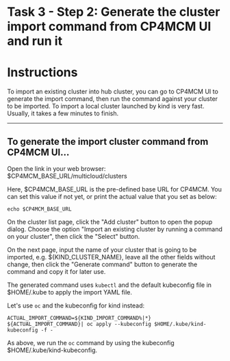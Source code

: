 # Task 3 - Step 2: Generate the cluster import command from CP4MCM UI and run it

Instructions
============

To import an existing cluster into hub cluster, you can go to CP4MCM UI to generate the import command, then
run the command against your cluster to be imported. To import a local cluster launched by kind is very fast.
Usually, it takes a few minutes to finish.

---

## To generate the import cluster command from CP4MCM UI...

Open the link in your web browser: $CP4MCM_BASE_URL/multicloud/clusters

Here, $CP4MCM_BASE_URL is the pre-defined base URL for CP4MCM. You can set this value if not yet, or print the actual value that you set as below:

```shell
echo $CP4MCM_BASE_URL
```

On the cluster list page, click the "Add cluster" button to open the popup dialog. Choose the option "Import an existing cluster by running a command on your cluster", then click the "Select" button.

On the next page, input the name of your cluster that is going to be imported, e.g. ${KIND_CLUSTER_NAME}, leave all the other fields without change, then click the "Generate command" button to generate the command and copy it for later use.

<!--
var::set-required "Paste the import command here" "KIND_IMPORT_COMMAND"
var::save "KIND_IMPORT_COMMAND"
-->

The generated command uses `kubectl` and the default kubeconfig file in $HOME/.kube to apply the import YAML file.

Let's use `oc` and the kubeconfig for kind instead:

```shell
ACTUAL_IMPORT_COMMAND=${KIND_IMPORT_COMMAND%|*}
${ACTUAL_IMPORT_COMMAND}| oc apply --kubeconfig $HOME/.kube/kind-kubeconfig -f -
```

As above, we run the `oc` command by using the kubeconfig $HOME/.kube/kind-kubeconfig.
<!--
sleep 3
eval "${ACTUAL_IMPORT_COMMAND} -s | oc apply --kubeconfig $HOME/.kube/kind-kubeconfig -f - >/dev/null 2>&1"
-->
